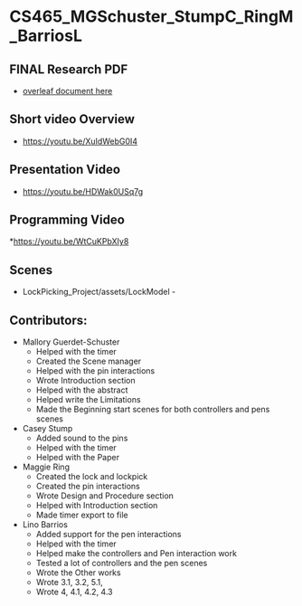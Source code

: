 # CS465_MGSchuster_StumpC_RingM_BarriosL

  ## FINAL Research PDF
  * [overleaf document here](https://www.overleaf.com/read/msxcfwxjstyy#edbfe8)
 
  ## Short video Overview 
  * https://youtu.be/XuIdWebG0I4 

  ## Presentation Video
  * https://youtu.be/HDWak0USq7g

  ## Programming Video
  *https://youtu.be/WtCuKPbXIy8 

  

  ## Scenes
  * LockPicking_Project/assets/LockModel - 

  ## Contributors:

* Mallory Guerdet-Schuster
  * Helped with the timer
  * Created the Scene manager 
  * Helped with the pin interactions
  * Wrote Introduction section
  * Helped with the abstract
  * Helped write the Limitations
  * Made the Beginning start scenes for both controllers and pens scenes
* Casey Stump
  * Added sound to the pins
  * Helped with the timer
  * Helped with the Paper
* Maggie Ring
  * Created the lock and lockpick
  * Created the pin interactions
  * Wrote Design and Procedure section
  * Helped with Introduction section
  * Made timer export to file
* Lino Barrios
  * Added support for the pen interactions
  * Helped with the timer
  * Helped make the controllers and Pen interaction work
  * Tested a lot of controllers and the pen scenes
  * Wrote the Other works
  * Wrote 3.1, 3.2, 5.1,
  * Wrote 4, 4.1, 4.2, 4.3
